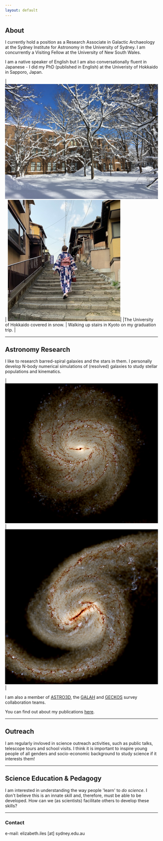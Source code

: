 ```yaml
---
layout: default
---
```


## About

I currently hold a position as a Research Associate in Galactic Archaeology at the Sydney Institute for Astronomy in the University of Sydney. I am concurrently a Visiting Fellow at the University of New South Wales. 

I am a native speaker of English but I am also conversationally fluent in Japanese - I did my PhD (published in English) at the Univeristy of Hokkaido in Sapporo, Japan.  

|![The University of Hokkaido museum building with trees in front covered in snow](./assets/images/HokudaiSnow1.png) | ![Me in a yukata walking up stairs in traditional Kyoto](./assets/images/MeKyoto1.png)|
|The University of Hokkaido covered in snow. | Walking up stairs in Kyoto on my graduation trip. |

* * *

## Astronomy Research

I like to research barred-spiral galaxies and the stars in them. I personally develop N-body numerical simulations of (resolved) galaxies to study stellar populations and kinematics.

|![Synthetic observation image of a spiral galaxy with a bar in the centre](./assets/images/A-IsoB_synthobs.png) | ![Synthetic observation image of a two arm spiral galaxy with a bar in the centre](./assets/images/B-TideB_synthobs.png)|

I am also a member of <a href="https://astro3d.org.au">ASTRO3D</a>, the <a href="https://www.galah-survey.org">GALAH</a> and <a href="https://geckos-survey.org">GECKOS</a> survey collaboration teams.  

You can find out about my publications [here](./reference-list.html).

* * *

## Outreach

I am regularly invloved in science outreach activities, such as public talks, telescope tours and school visits. I think it is important to inspire young people of all genders and socio-economic background to study science if it interests them!

* * *

## Science Education & Pedagogy

I am interested in understanding the way people 'learn' to *do science*. I don't believe this is an innate skill and, therefore, must be able to be developed. 
How can we (as scientists) facilitate others to develop these skills?  

* * *

### Contact
e-mail: elizabeth.iles [at] sydney.edu.au

